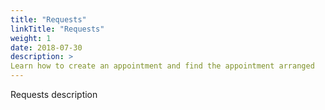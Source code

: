 ```yaml
---
title: "Requests"
linkTitle: "Requests"
weight: 1
date: 2018-07-30
description: >
Learn how to create an appointment and find the appointment arranged
---
```


Requests description
